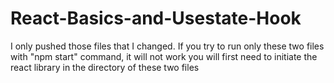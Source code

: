 # React-Basics-and-Usestate-Hook
I only pushed those files that I changed. If you try to run only these two files with "npm start" command, it will not work you will first need to initiate the react library
in the directory of these two files
